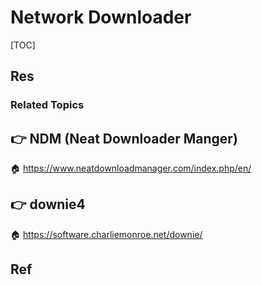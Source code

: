 # Network Downloader

[TOC]



## Res
### Related Topics



## 👉 NDM (Neat Downloader Manger)
🏠 https://www.neatdownloadmanager.com/index.php/en/



## 👉 downie4
🏠 https://software.charliemonroe.net/downie/



## Ref

